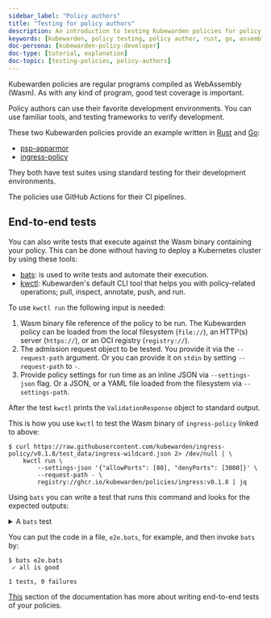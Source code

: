 ```yaml
---
sidebar_label: "Policy authors"
title: "Testing for policy authors"
description: An introduction to testing Kubewarden policies for policy authors.
keywords: [kubewarden, policy testing, policy author, rust, go, assemblyscript, development environment]
doc-persona: [kubewarden-policy-developer]
doc-type: [tutorial, explanation]
doc-topic: [testing-policies, policy-authors]
---
```


Kubewarden policies are regular programs compiled as WebAssembly (Wasm).
As with any kind of program, good test coverage is important.

Policy authors can use their favorite development environments. You can use familiar tools, and testing frameworks to verify development.

These two Kubewarden policies provide an example written in [Rust](/writing-policies/rust/01-intro-rust.md) and [Go](/writing-policies/go/01-intro-go.md):

- [psp-apparmor](https://github.com/kubewarden/psp-apparmor)
- [ingress-policy](https://github.com/kubewarden/ingress-policy)

They both have test suites using standard testing for their development environments.

The policies use GitHub Actions for their CI pipelines.

## End-to-end tests

You can also write tests that execute against the Wasm binary containing your policy.
This can be done without having to deploy a Kubernetes cluster by using these tools:

- [bats](https://github.com/bats-core/bats-core): is used to write tests and automate their execution.
- [kwctl](https://github.com/kubewarden/kwctl): Kubewarden's default CLI tool that helps you with policy-related operations; pull, inspect, annotate, push, and run.

To use `kwctl run` the following input is needed:

1. Wasm binary file reference of the policy to be run.
The Kubewarden policy can be loaded from the local filesystem (`file://`), an HTTP(s) server (`https://`), or an OCI registry (`registry://`).
1. The admission request object to be tested.
You provide it via the `--request-path` argument.
Or you can provide it on `stdin` by setting `--request-path` to `-`.
1. Provide policy settings for run time as an inline JSON via `--settings-json` flag.
Or a JSON, or a YAML file loaded from the filesystem via `--settings-path`.

After the test `kwctl` prints the `ValidationResponse` object to standard output.

This is how you use `kwctl` to test the Wasm binary of `ingress-policy` linked to above:

```
$ curl https://raw.githubusercontent.com/kubewarden/ingress-policy/v0.1.8/test_data/ingress-wildcard.json 2> /dev/null | \
    kwctl run \
        --settings-json '{"allowPorts": [80], "denyPorts": [3000]}' \
        --request-path - \
        registry://ghcr.io/kubewarden/policies/ingress:v0.1.8 | jq
```

Using `bats` you can write a test that runs this command and looks for the expected outputs:

<details>

<summary>A <code>bats</code> test</summary>

```bash
@test "all is good" {
  run kwctl run \
    --request-path test_data/ingress-wildcard.json \
    --settings-json '{"allowPorts": [80], "denyPorts": [3000]}' \
    ingress-policy.wasm

  # this prints the output when one the checks below fails
  echo "output = ${output}"

  # settings validation passed
  [[ "$output" == *"valid: true"* ]]

  # request accepted
  [[ "$output" == *"allowed: true"* ]]
}
```

</details>

You can put the code in a file, `e2e.bats`, for example, and then invoke `bats` by:

```
$ bats e2e.bats
 ✓ all is good

1 tests, 0 failures
```

[This](/writing-policies/go/05-e2e-tests.md) section of the documentation has more about writing end-to-end tests of your policies.
